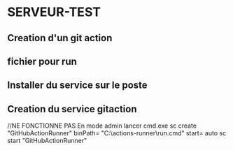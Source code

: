 # SERVEUR-TEST
## Creation d'un git action
## fichier pour run
## Installer du service sur le poste
## Creation du service gitaction
  //NE FONCTIONNE PAS
  En mode admin lancer cmd.exe
  sc create "GitHubActionRunner" binPath= "C:\actions-runner\run.cmd" start= auto
  sc start "GitHubActionRunner"

